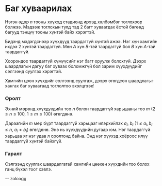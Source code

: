 Баг хуваарилах
==============
Нэгэн өдөр $n$ тооны хүүхэд стадионд ирээд хөлбөмбөг тоглохоор болжээ. Мэдээж тоглохын тулд тэд $2$ багт хуваагдах ёстой бөгөөд багууд тэнцүү тооны хүнтэй байх хэрэгтэй.

Бидэнд мэдэгдснээр хүүхдүүд таардаггүй хүнтэй ажээ. Нэг хүн хамгийн ихдээ $2$ хүнтэй таардаггүй. Мөн $A$ хүн $B$-тэй таардаггүй бол $B$ хүн $A$-тай таардаггүй.

Хоорондоо таардаггүй хүмүүсийг нэг багт оруулж болохгүй. Дээрх шаардлагын дагуу баг хуваах боломжгүй бол зарим хүүхдүүдийг сэлгээнд суулгах хэрэгтэй.

Хамгийн цөөн хүүхдийг сэлгээнд суулгаж, дээрх өгөгдсөн шаардлагыг хангах баг хуваагаад тоглолтоо эхэлцгээе!


### Оролт
Эхний мөрөнд хүүхдүүдийн тоо $n$ болон таардаггүй харьцааны тоо $m$ ($2 ≤ n ≤ 100$, $1 ≤ m ≤ 100$) өгөгдөнө.

Дараагийн $m$ мөр бүрт таардаггүй харьцааг илэрхийлэх $a_i$, $b_i$ ($1 ≤ a_i, b_i ≤ n$, $a_i ≠ b_i$) өгөгдөнө. Энэ нь хүүхдүүдийн дугаар юм. Нэг таардаггүй харьцаа яг нэг удаа л оролтонд байна. Энд нэг хүүхэд хоёроос илүү таардаггүй хүнтэй байхгүй.


### Гаралт
Сэлгээнд суулгах шаардалгатай хамгийн цөөхөн хүүхдийн тоо болох ганц бүхэл тоог хэвлэ.

-- zoloogg
